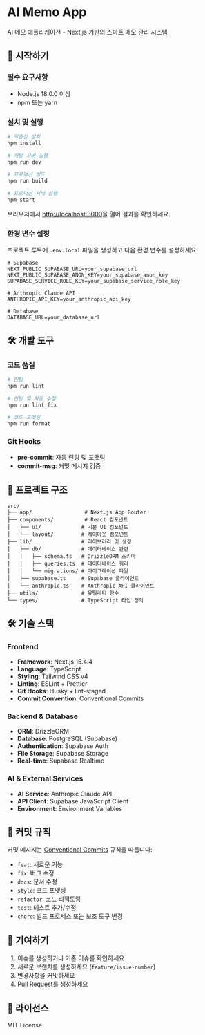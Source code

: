 # AI Memo App

AI 메모 애플리케이션 - Next.js 기반의 스마트 메모 관리 시스템

## 🚀 시작하기

### 필수 요구사항

- Node.js 18.0.0 이상
- npm 또는 yarn

### 설치 및 실행

```bash
# 의존성 설치
npm install

# 개발 서버 실행
npm run dev

# 프로덕션 빌드
npm run build

# 프로덕션 서버 실행
npm start
```

브라우저에서 [http://localhost:3000](http://localhost:3000)을 열어 결과를 확인하세요.

### 환경 변수 설정

프로젝트 루트에 `.env.local` 파일을 생성하고 다음 환경 변수를 설정하세요:

```env
# Supabase
NEXT_PUBLIC_SUPABASE_URL=your_supabase_url
NEXT_PUBLIC_SUPABASE_ANON_KEY=your_supabase_anon_key
SUPABASE_SERVICE_ROLE_KEY=your_supabase_service_role_key

# Anthropic Claude API
ANTHROPIC_API_KEY=your_anthropic_api_key

# Database
DATABASE_URL=your_database_url
```

## 🛠️ 개발 도구

### 코드 품질

```bash
# 린팅
npm run lint

# 린팅 및 자동 수정
npm run lint:fix

# 코드 포맷팅
npm run format
```

### Git Hooks

- **pre-commit**: 자동 린팅 및 포맷팅
- **commit-msg**: 커밋 메시지 검증

## 📁 프로젝트 구조

```
src/
├── app/                 # Next.js App Router
├── components/          # React 컴포넌트
│   ├── ui/             # 기본 UI 컴포넌트
│   └── layout/         # 레이아웃 컴포넌트
├── lib/                # 라이브러리 및 설정
│   ├── db/             # 데이터베이스 관련
│   │   ├── schema.ts   # DrizzleORM 스키마
│   │   ├── queries.ts  # 데이터베이스 쿼리
│   │   └── migrations/ # 마이그레이션 파일
│   ├── supabase.ts     # Supabase 클라이언트
│   └── anthropic.ts    # Anthropic API 클라이언트
├── utils/              # 유틸리티 함수
└── types/              # TypeScript 타입 정의
```

## 🛠️ 기술 스택

### Frontend

- **Framework**: Next.js 15.4.4
- **Language**: TypeScript
- **Styling**: Tailwind CSS v4
- **Linting**: ESLint + Prettier
- **Git Hooks**: Husky + lint-staged
- **Commit Convention**: Conventional Commits

### Backend & Database

- **ORM**: DrizzleORM
- **Database**: PostgreSQL (Supabase)
- **Authentication**: Supabase Auth
- **File Storage**: Supabase Storage
- **Real-time**: Supabase Realtime

### AI & External Services

- **AI Service**: Anthropic Claude API
- **API Client**: Supabase JavaScript Client
- **Environment**: Environment Variables

## 📝 커밋 규칙

커밋 메시지는 [Conventional Commits](https://www.conventionalcommits.org/) 규칙을 따릅니다:

- `feat`: 새로운 기능
- `fix`: 버그 수정
- `docs`: 문서 수정
- `style`: 코드 포맷팅
- `refactor`: 코드 리팩토링
- `test`: 테스트 추가/수정
- `chore`: 빌드 프로세스 또는 보조 도구 변경

## 🤝 기여하기

1. 이슈를 생성하거나 기존 이슈를 확인하세요
2. 새로운 브랜치를 생성하세요 (`feature/issue-number`)
3. 변경사항을 커밋하세요
4. Pull Request를 생성하세요

## 📄 라이선스

MIT License
